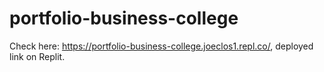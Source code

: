 ﻿# portfolio-business-college
 Check here: https://portfolio-business-college.joeclos1.repl.co/, deployed link on Replit.
